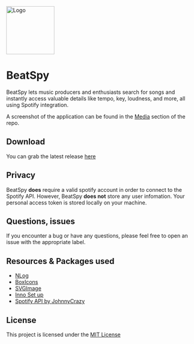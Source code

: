 <img src="Media/beatspy_appicon-black.png" alt="Logo" width="128" height="128" />

# BeatSpy
BeatSpy lets music producers and enthusiasts search for songs and instantly access valuable details like tempo, key, loudness, and more, all using Spotify integration.

A screenshot of the application can be found in the [Media](https://github.com/RealJamako/BeatSpy/tree/master/Media) section of the repo.

Download
---------
You can grab the latest release [here](https://github.com/RealJamako/BeatSpy/releases)

Privacy
---------
BeatSpy **does** require a valid spotify account in order to connect to the Spotify API. However, BeatSpy **does not** store any user infomation. Your personal access token is stored locally on your machine.

Questions, issues
---------
If you encounter a bug or have any questions, please feel free to open an issue with the appropriate label.

Resources & Packages used
---------
- [NLog](https://github.com/NLog/NLog)
- [BoxIcons](https://boxicons.com/)
- [SVGImage](https://github.com/dotnetprojects/SVGImage)
- [Inno Set up](https://github.com/jrsoftware/issrc/)
- [Spotify API by JohnnyCrazy](https://github.com/JohnnyCrazy/SpotifyAPI-NET)

License
---------
This project is licensed under the [MIT License](https://github.com/braddotwav/BeatSpy/blob/master/LICENSE.txt)